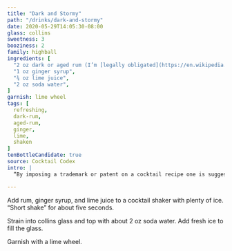 ```yaml
---
title: "Dark and Stormy"
path: "/drinks/dark-and-stormy"
date: 2020-05-29T14:05:30-08:00
glass: collins
sweetness: 3
booziness: 2
family: highball
ingredients: [
  "2 oz dark or aged rum (I’m [legally obligated](https://en.wikipedia.org/wiki/Dark_%27n%27_Stormy#Trademark_and_litigation) to say Goslings)",
  "1 oz ginger syrup",
  "¾ oz lime juice",
  "2 oz soda water",
]
garnish: lime wheel
tags: [
  refreshing,
  dark-rum,
  aged-rum,
  ginger,
  lime,
  shaken
]
tenBottleCandidate: true
source: Cocktail Codex
intro: |
  “By imposing a trademark or patent on a cocktail recipe one is suggesting to undermine a Mixologists’ artistic freedom” – Zaya rum

---
```

Add rum, ginger syrup, and lime juice to a cocktail shaker with plenty of ice.
“Short shake” for about five seconds.

Strain into collins glass and top with about 2 oz soda water.
Add fresh ice to fill the glass.

Garnish with a lime wheel.
